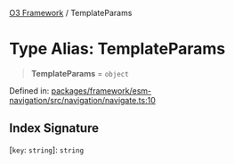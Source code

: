 [O3 Framework](../API.md) / TemplateParams

# Type Alias: TemplateParams

> **TemplateParams** = `object`

Defined in: [packages/framework/esm-navigation/src/navigation/navigate.ts:10](https://github.com/its-kios09/openmrs-esm-core/blob/main/packages/framework/esm-navigation/src/navigation/navigate.ts#L10)

## Index Signature

\[`key`: `string`\]: `string`
